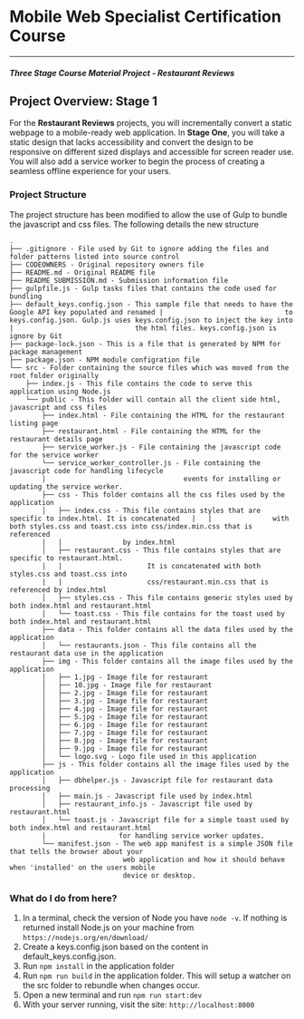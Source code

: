 # Mobile Web Specialist Certification Course
---
#### _Three Stage Course Material Project - Restaurant Reviews_

## Project Overview: Stage 1

For the **Restaurant Reviews** projects, you will incrementally convert a static webpage to a mobile-ready web application. In **Stage One**, you will take a static design that lacks accessibility and convert the design to be responsive on different sized displays and accessible for screen reader use. You will also add a service worker to begin the process of creating a seamless offline experience for your users.

### Project Structure

The project structure has been modified to allow the use of Gulp to bundle the javascript and css files. The following details the new structure

```
.
├── .gitignore - File used by Git to ignore adding the files and folder patterns listed into source control
├── CODEOWNERS - Original repository owners file 
├── README.md - Original README file 
├── README_SUBMISSION.md - Submission information file
├── gulpfile.js - Gulp tasks files that contains the code used for bundling
├── default_keys.config.json - This sample file that needs to have the Google API key populated and renamed |                              to keys.config.json. Gulp.js uses keys.config.json to inject the key into 
|                              the html files. keys.config.json is ignore by Git
├── package-lock.json - This is a file that is generated by NPM for package management
├── package.json - NPM module configration file
└── src - Folder containing the source files which was moved from the root folder originally
    ├── index.js - This file contains the code to serve this application using Node.js
    └── public - This folder will contain all the client side html, javascript and css files
        ├── index.html - File containing the HTML for the restaurant listing page
        ├── restaurant.html - File containing the HTML for the restaurant details page
        ├── service_worker.js - File containing the javascript code for the service worker
        └── service_worker_controller.js - File containing the javascript code for handling lifecycle 
        |                                  events for installing or updating the service worker.
        ├── css - This folder contains all the css files used by the application
        │   ├── index.css - This file contains styles that are specific to index.html. It is concatenated   |   |               with both styles.css and toast.css into css/index.min.css that is referenced  
        |   |               by index.html
        │   ├── restaurant.css - This file contains styles that are specific to restaurant.html. 
        |   |                     It is concatenated with both styles.css and toast.css into
        |   |                     css/restaurant.min.css that is referenced by index.html
        │   ├── styles.css - This file contains generic styles used by both index.html and restaurant.html
        │   └── toast.css - This file contains for the toast used by both index.html and restaurant.html
        ├── data - This folder contains all the data files used by the application
        │   └── restaurants.json - This file contains all the restaurant data use in the application
        ├── img - This folder contains all the image files used by the application
        │   ├── 1.jpg - Image file for restaurant
        │   ├── 10.jpg - Image file for restaurant
        │   ├── 2.jpg - Image file for restaurant
        │   ├── 3.jpg - Image file for restaurant
        │   ├── 4.jpg - Image file for restaurant
        │   ├── 5.jpg - Image file for restaurant
        │   ├── 6.jpg - Image file for restaurant
        │   ├── 7.jpg - Image file for restaurant
        │   ├── 8.jpg - Image file for restaurant
        │   ├── 9.jpg - Image file for restaurant
        │   └── logo.svg - Logo file used in this application
        ├── js - This folder contains all the image files used by the application
        │   ├── dbhelper.js - Javascript file for restaurant data processing
        │   ├── main.js - Javascript file used by index.html
        │   ├── restaurant_info.js - Javascript file used by restaurant.html
        │   └── toast.js - Javascript file for a simple toast used by both index.html and restaurant.html 
        |                  for handling service worker updates.
        └── manifest.json - The web app manifest is a simple JSON file that tells the browser about your 
                            web application and how it should behave when 'installed' on the users mobile 
                            device or desktop.
```

### What do I do from here?

1. In a terminal, check the version of Node you have `node -v`. If nothing is returned install Node.js on your machine from `https://nodejs.org/en/download/`
2. Create a keys.config.json based on the content in default_keys.config.json.
3. Run `npm install` in the application folder
4. Run `npm run build` in the application folder. This will setup a watcher on the src folder to rebundle when changes occur.
5. Open a new terminal and run `npm run start:dev`
6. With your server running, visit the site: `http://localhost:8000`